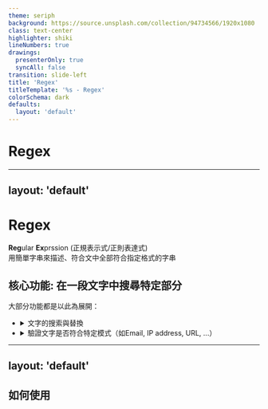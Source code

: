 ```yaml
---
theme: seriph
background: https://source.unsplash.com/collection/94734566/1920x1080
class: text-center
highlighter: shiki
lineNumbers: true
drawings:
  presenterOnly: true
  syncAll: false
transition: slide-left
title: 'Regex'
titleTemplate: '%s - Regex'
colorSchema: dark
defaults:
  layout: 'default'
---
```


# Regex

---
layout: 'default'
---

# Regex

**Reg**ular **Ex**prssion
(正規表示式/正則表達式)  
用簡單字串來描述、符合文中全部符合指定格式的字串

## 核心功能: 在一段文字中搜尋特定部分

大部分功能都是以此為展開：
- <details>
    <summary>文字的搜索與替換</summary>
    例：

    ```txt
    bau -> byau
    ceu -> cyeu
    diu -> dyiu
    fou -> fyou
    gau -> gyau
    ```
    vim cmd: `:%s/\(\w\)\(\w\w\)/\1y\2/g`
  </details>

- <details> 
    <summary>驗證文字是否符合特定模式（如Email, IP address, URL, ...）</summary>

    檢查合法IP address:
    `^((25[0-5]|(2[0-4]|1\d|[1-9]|)\d)\.?\b){4}$`
  </details>


---
layout: 'default'
---

## 如何使用
